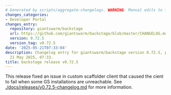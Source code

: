 ```yaml
---
# Generated by scripts/aggregate-changelogs. WARNING: Manual edits to this files will be overwritten.
changes_categories:
- Developer Portal
changes_entry:
  repository: giantswarm/backstage
  url: https://github.com/giantswarm/backstage/blob/master/CHANGELOG.md#0725---2025-05-21
  version: 0.72.5
  version_tag: v0.72.5
date: '2025-05-21T07:33:04'
description: Changelog entry for giantswarm/backstage version 0.72.5, published on
  21 May 2025, 07:33.
title: backstage release v0.72.5
---
```


This release fixed an issue in custom scaffolder client that caused the cient to fail when some GS installations are unreachable.
See [./docs/releases/v0.72.5-changelog.md](./docs/releases/v0.72.5-changelog.md) for more information.
